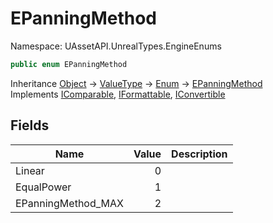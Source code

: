 # EPanningMethod

Namespace: UAssetAPI.UnrealTypes.EngineEnums

```csharp
public enum EPanningMethod
```

Inheritance [Object](https://docs.microsoft.com/en-us/dotnet/api/system.object) → [ValueType](https://docs.microsoft.com/en-us/dotnet/api/system.valuetype) → [Enum](https://docs.microsoft.com/en-us/dotnet/api/system.enum) → [EPanningMethod](./uassetapi.unrealtypes.engineenums.epanningmethod.md)<br>
Implements [IComparable](https://docs.microsoft.com/en-us/dotnet/api/system.icomparable), [IFormattable](https://docs.microsoft.com/en-us/dotnet/api/system.iformattable), [IConvertible](https://docs.microsoft.com/en-us/dotnet/api/system.iconvertible)

## Fields

| Name | Value | Description |
| --- | --: | --- |
| Linear | 0 |  |
| EqualPower | 1 |  |
| EPanningMethod_MAX | 2 |  |
